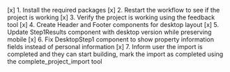 [x] 1. Install the required packages
[x] 2. Restart the workflow to see if the project is working
[x] 3. Verify the project is working using the feedback tool
[x] 4. Create Header and Footer components for desktop layout
[x] 5. Update Step1Results component with desktop version while preserving mobile
[x] 6. Fix DesktopStep1 component to show property information fields instead of personal information
[x] 7. Inform user the import is completed and they can start building, mark the import as completed using the complete_project_import tool